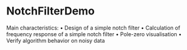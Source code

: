 # NotchFilterDemo
Main characteristics:
•	Design of a simple notch filter
•	Calculation of frequency response of a simple notch filter 
•	Pole-zero visualisation
•	Verify algorithm behavior on noisy data
